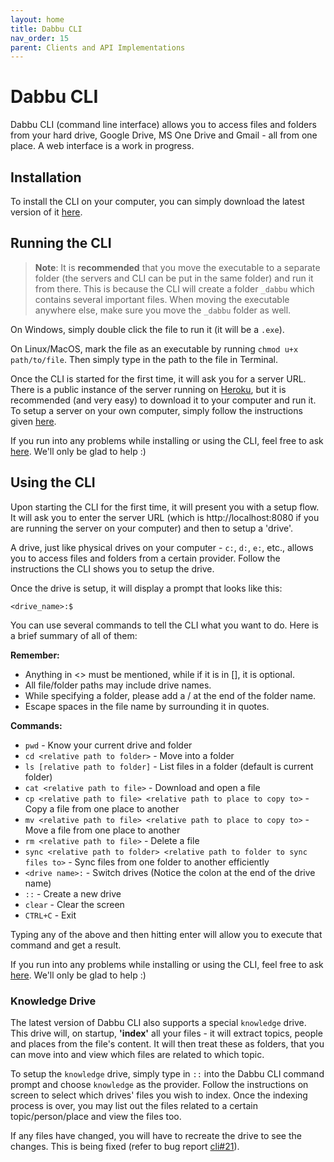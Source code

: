 ```yaml
---
layout: home
title: Dabbu CLI
nav_order: 15
parent: Clients and API Implementations
---
```


# Dabbu CLI

Dabbu CLI (command line interface) allows you to access files and folders from your hard drive, Google Drive, MS One Drive and Gmail - all from one place. A web interface is a work in progress.

## Installation

To install the CLI on your computer, you can simply download the latest version of it [here](https://github.com/dabbu-knowledge-platform/dabbu-cli/releases/latest).

## Running the CLI

> **Note**: It is **recommended** that you move the executable to a separate folder (the servers and CLI can be put in the same folder) and run it from there. This is because the CLI will create a folder `_dabbu` which contains several important files. When moving the executable anywhere else, make sure you move the `_dabbu` folder as well.

On Windows, simply double click the file to run it (it will be a `.exe`).

On Linux/MacOS, mark the file as an executable by running `chmod u+x path/to/file`. Then simply type in the path to the file in Terminal.

Once the CLI is started for the first time, it will ask you for a server URL. There is a public instance of the server running on [Heroku](https://dabbu-server.herokuapp.com/), but it is recommended (and very easy) to download it to your computer and run it. To setup a server on your own computer, simply follow the instructions given [here](/impls/server).

If you run into any problems while installing or using the CLI, feel free to ask [here](https://github.com/dabbu-knowledge-platform/cli/discussions/categories/q-a). We'll only be glad to help :)

## Using the CLI

Upon starting the CLI for the first time, it will present you with a setup flow. It will ask you to enter the server URL (which is http://localhost:8080 if you are running the server on your computer) and then to setup a 'drive'. 

A drive, just like physical drives on your computer - `c:`, `d:`, `e:`, etc., allows you to access files and folders from a certain provider. Follow the instructions the CLI shows you to setup the drive.

Once the drive is setup, it will display a prompt that looks like this:

```
<drive_name>:$ 
```

You can use several commands to tell the CLI what you want to do. Here is a brief summary of all of them:

**Remember:**

- Anything in <> must be mentioned, while if it is in [], it is optional.
- All file/folder paths may include drive names.
- While specifying a folder, please add a / at the end of the folder name.
- Escape spaces in the file name by surrounding it in quotes.

**Commands:**

- `pwd` - Know your current drive and folder
- `cd <relative path to folder>` - Move into a folder
- `ls [relative path to folder]` - List files in a folder (default is current folder)
- `cat <relative path to file>` - Download and open a file
- `cp <relative path to file> <relative path to place to copy to>` - Copy a file from one place to another
- `mv <relative path to file> <relative path to place to copy to>` - Move a file from one place to another
- `rm <relative path to file>` - Delete a file
- `sync <relative path to folder> <relative path to folder to sync files to>` - Sync files from one folder to another efficiently
- `<drive name>:` - Switch drives (Notice the colon at the end of the drive name)
- `::` - Create a new drive
- `clear` - Clear the screen
- `CTRL+C` - Exit

Typing any of the above and then hitting enter will allow you to execute that command and get a result.

If you run into any problems while installing or using the CLI, feel free to ask [here](https://github.com/dabbu-knowledge-platform/cli/discussions/categories/q-a). We'll only be glad to help :)

### Knowledge Drive

The latest version of Dabbu CLI also supports a special `knowledge` drive. This drive will, on startup, **'index'** all your files - it will extract topics, people and places from the file's content. It will then treat these as folders, that you can move into and view which files are related to which topic.

To setup the `knowledge` drive, simply type in `::` into the Dabbu CLI command prompt and choose `knowledge` as the provider. Follow the instructions on screen to select which drives' files you wish to index. Once the indexing process is over, you may list out the files related to a certain topic/person/place and view the files too.

If any files have changed, you will have to recreate the drive to see the changes. This is being fixed (refer to bug report [cli#21](https://github.com/dabbu-knowledge-platform/cli/issues/21)).
